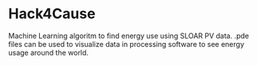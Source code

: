 # Hack4Cause
Machine Learning algoritm to find energy use using SLOAR PV data.
.pde files can be used to visualize data in processing software to see energy usage around the world.
